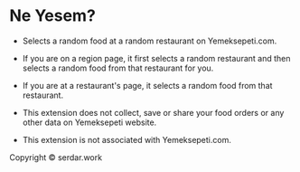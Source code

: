 Ne Yesem?
=========

- Selects a random food at a random restaurant on Yemeksepeti.com.

- If you are on a region page, it first selects a random restaurant and then selects a random food from that restaurant for you.

- If you are at a restaurant's page, it selects a random food from that restaurant.

- This extension does not collect, save or share your food orders or any other data on Yemeksepeti website.

- This extension is not associated with Yemeksepeti.com.

Copyright © serdar.work
